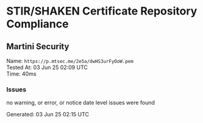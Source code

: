 # STIR/SHAKEN Certificate Repository Compliance

## Martini Security

Name: `https://p.mtsec.me/2e5a/dwHS3urFyOoW.pem`\
Tested At: 03 Jun 25 02:09 UTC\
Time: 40ms

### Issues

no warning, or error, or notice date level issues were found

Generated: 03 Jun 25 02:15 UTC